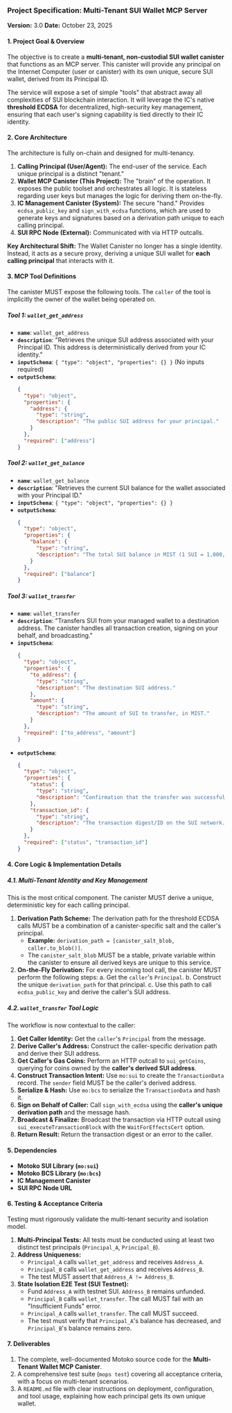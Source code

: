 ### **Project Specification: Multi-Tenant SUI Wallet MCP Server**

**Version:** 3.0
**Date:** October 23, 2025

#### **1. Project Goal & Overview**

The objective is to create a **multi-tenant, non-custodial SUI wallet canister** that functions as an MCP server. This canister will provide any principal on the Internet Computer (user or canister) with its own unique, secure SUI wallet, derived from its Principal ID.

The service will expose a set of simple "tools" that abstract away all complexities of SUI blockchain interaction. It will leverage the IC's native **threshold ECDSA** for decentralized, high-security key management, ensuring that each user's signing capability is tied directly to their IC identity.

#### **2. Core Architecture**

The architecture is fully on-chain and designed for multi-tenancy.

1.  **Calling Principal (User/Agent):** The end-user of the service. Each unique principal is a distinct "tenant."
2.  **Wallet MCP Canister (This Project):** The "brain" of the operation. It exposes the public toolset and orchestrates all logic. It is stateless regarding user keys but manages the logic for deriving them on-the-fly.
3.  **IC Management Canister (System):** The secure "hand." Provides `ecdsa_public_key` and `sign_with_ecdsa` functions, which are used to generate keys and signatures based on a derivation path unique to each calling principal.
4.  **SUI RPC Node (External):** Communicated with via HTTP outcalls.

**Key Architectural Shift:** The Wallet Canister no longer has a single identity. Instead, it acts as a secure proxy, deriving a unique SUI wallet for **each calling principal** that interacts with it.

#### **3. MCP Tool Definitions**

The canister MUST expose the following tools. The `caller` of the tool is implicitly the owner of the wallet being operated on.

##### **Tool 1: `wallet_get_address`**
*   **`name`**: `wallet_get_address`
*   **`description`**: "Retrieves the unique SUI address associated with your Principal ID. This address is deterministically derived from your IC identity."
*   **`inputSchema`**: `{ "type": "object", "properties": {} }` (No inputs required)
*   **`outputSchema`**:
    ```json
    {
      "type": "object",
      "properties": {
        "address": {
          "type": "string",
          "description": "The public SUI address for your principal."
        }
      },
      "required": ["address"]
    }
    ```

##### **Tool 2: `wallet_get_balance`**
*   **`name`**: `wallet_get_balance`
*   **`description`**: "Retrieves the current SUI balance for the wallet associated with your Principal ID."
*   **`inputSchema`**: `{ "type": "object", "properties": {} }`
*   **`outputSchema`**:
    ```json
    {
      "type": "object",
      "properties": {
        "balance": {
          "type": "string",
          "description": "The total SUI balance in MIST (1 SUI = 1,000,000,000 MIST)."
        }
      },
      "required": ["balance"]
    }
    ```

##### **Tool 3: `wallet_transfer`**
*   **`name`**: `wallet_transfer`
*   **`description`**: "Transfers SUI from your managed wallet to a destination address. The canister handles all transaction creation, signing on your behalf, and broadcasting."
*   **`inputSchema`**:
    ```json
    {
      "type": "object",
      "properties": {
        "to_address": {
          "type": "string",
          "description": "The destination SUI address."
        },
        "amount": {
          "type": "string",
          "description": "The amount of SUI to transfer, in MIST."
        }
      },
      "required": ["to_address", "amount"]
    }
    ```
*   **`outputSchema`**:
    ```json
    {
      "type": "object",
      "properties": {
        "status": {
          "type": "string",
          "description": "Confirmation that the transfer was successful."
        },
        "transaction_id": {
          "type": "string",
          "description": "The transaction digest/ID on the SUI network."
        }
      },
      "required": ["status", "transaction_id"]
    }
    ```

#### **4. Core Logic & Implementation Details**

##### **4.1. Multi-Tenant Identity and Key Management**

This is the most critical component. The canister MUST derive a unique, deterministic key for each calling principal.

1.  **Derivation Path Scheme:** The derivation path for the threshold ECDSA calls MUST be a combination of a canister-specific salt and the caller's principal.
    *   **Example:** `derivation_path = [canister_salt_blob, caller.to_blob()]`.
    *   The `canister_salt_blob` MUST be a stable, private variable within the canister to ensure all derived keys are unique to this service.
2.  **On-the-Fly Derivation:** For every incoming tool call, the canister MUST perform the following steps:
    a. Get the `caller`'s `Principal`.
    b. Construct the unique `derivation_path` for that principal.
    c. Use this path to call `ecdsa_public_key` and derive the caller's SUI address.

##### **4.2. `wallet_transfer` Tool Logic**

The workflow is now contextual to the caller:

1.  **Get Caller Identity:** Get the `caller`'s `Principal` from the message.
2.  **Derive Caller's Address:** Construct the caller-specific derivation path and derive their SUI address.
3.  **Get Caller's Gas Coins:** Perform an HTTP outcall to `sui_getCoins`, querying for coins owned by the **caller's derived SUI address**.
4.  **Construct Transaction Intent:** Use `mo:sui` to create the `TransactionData` record. The `sender` field MUST be the caller's derived address.
5.  **Serialize & Hash:** Use `mo:bcs` to serialize the `TransactionData` and hash it.
6.  **Sign on Behalf of Caller:** Call `sign_with_ecdsa` using the **caller's unique derivation path** and the message hash.
7.  **Broadcast & Finalize:** Broadcast the transaction via HTTP outcall using `sui_executeTransactionBlock` with the `WaitForEffectsCert` option.
8.  **Return Result:** Return the transaction digest or an error to the caller.

#### **5. Dependencies**

*   **Motoko SUI Library (`mo:sui`)**
*   **Motoko BCS Library (`mo:bcs`)**
*   **IC Management Canister**
*   **SUI RPC Node URL**

#### **6. Testing & Acceptance Criteria**

Testing must rigorously validate the multi-tenant security and isolation model.

1.  **Multi-Principal Tests:** All tests must be conducted using at least two distinct test principals (`Principal_A`, `Principal_B`).
2.  **Address Uniqueness:**
    *   `Principal_A` calls `wallet_get_address` and receives `Address_A`.
    *   `Principal_B` calls `wallet_get_address` and receives `Address_B`.
    *   The test MUST assert that `Address_A != Address_B`.
3.  **State Isolation E2E Test (SUI Testnet):**
    *   Fund `Address_A` with testnet SUI. `Address_B` remains unfunded.
    *   `Principal_B` calls `wallet_transfer`. The call MUST fail with an "Insufficient Funds" error.
    *   `Principal_A` calls `wallet_transfer`. The call MUST succeed.
    *   The test must verify that `Principal_A`'s balance has decreased, and `Principal_B`'s balance remains zero.

#### **7. Deliverables**

1.  The complete, well-documented Motoko source code for the **Multi-Tenant Wallet MCP Canister**.
2.  A comprehensive test suite (`mops test`) covering all acceptance criteria, with a focus on multi-tenant scenarios.
3.  A `README.md` file with clear instructions on deployment, configuration, and tool usage, explaining how each principal gets its own unique wallet.